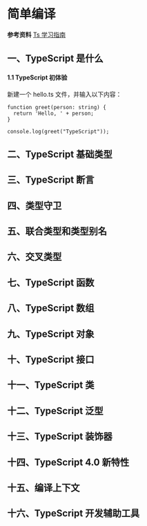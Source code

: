 # 简单编译

**参考资料**
[Ts 学习指南](https://juejin.im/post/6872111128135073806#heading-110)

## 一、TypeScript 是什么

#### 1.1 TypeScript 初体验

新建一个 hello.ts 文件，并输入以下内容：

```
function greet(person: string) {
  return 'Hello, ' + person;
}

console.log(greet("TypeScript"));
```

## 二、TypeScript 基础类型

## 三、TypeScript 断言

## 四、类型守卫

## 五、联合类型和类型别名

## 六、交叉类型

## 七、TypeScript 函数

## 八、TypeScript 数组

## 九、TypeScript 对象

## 十、TypeScript 接口

## 十一、TypeScript 类

## 十二、TypeScript 泛型

## 十三、TypeScript 装饰器

## 十四、TypeScript 4.0 新特性

## 十五、编译上下文

## 十六、TypeScript 开发辅助工具
